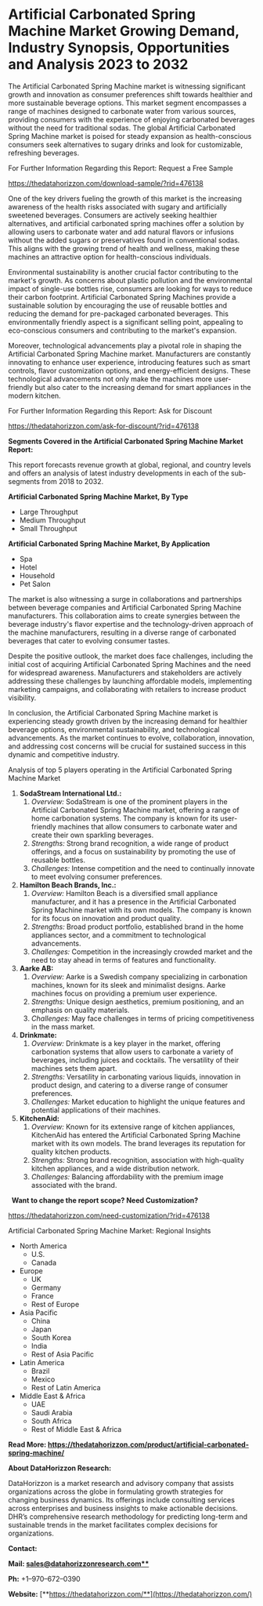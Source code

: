 ﻿# **Artificial Carbonated Spring Machine Market Growing Demand, Industry Synopsis, Opportunities and Analysis 2023 to 2032**

The Artificial Carbonated Spring Machine market is witnessing significant growth and innovation as consumer preferences shift towards healthier and more sustainable beverage options. This market segment encompasses a range of machines designed to carbonate water from various sources, providing consumers with the experience of enjoying carbonated beverages without the need for traditional sodas. The global Artificial Carbonated Spring Machine market is poised for steady expansion as health-conscious consumers seek alternatives to sugary drinks and look for customizable, refreshing beverages.

For Further Information Regarding this Report: Request a Free Sample

<https://thedatahorizzon.com/download-sample/?rid=476138>

One of the key drivers fueling the growth of this market is the increasing awareness of the health risks associated with sugary and artificially sweetened beverages. Consumers are actively seeking healthier alternatives, and artificial carbonated spring machines offer a solution by allowing users to carbonate water and add natural flavors or infusions without the added sugars or preservatives found in conventional sodas. This aligns with the growing trend of health and wellness, making these machines an attractive option for health-conscious individuals.

Environmental sustainability is another crucial factor contributing to the market's growth. As concerns about plastic pollution and the environmental impact of single-use bottles rise, consumers are looking for ways to reduce their carbon footprint. Artificial Carbonated Spring Machines provide a sustainable solution by encouraging the use of reusable bottles and reducing the demand for pre-packaged carbonated beverages. This environmentally friendly aspect is a significant selling point, appealing to eco-conscious consumers and contributing to the market's expansion.

Moreover, technological advancements play a pivotal role in shaping the Artificial Carbonated Spring Machine market. Manufacturers are constantly innovating to enhance user experience, introducing features such as smart controls, flavor customization options, and energy-efficient designs. These technological advancements not only make the machines more user-friendly but also cater to the increasing demand for smart appliances in the modern kitchen.

For Further Information Regarding this Report: Ask for Discount

<https://thedatahorizzon.com/ask-for-discount/?rid=476138>

**Segments Covered in the Artificial Carbonated Spring Machine Market Report:**

This report forecasts revenue growth at global, regional, and country levels and offers an analysis of latest industry developments in each of the sub-segments from 2018 to 2032.

**Artificial Carbonated Spring Machine Market, By Type**

- Large Throughput
- Medium Throughput
- Small Throughput

**Artificial Carbonated Spring Machine Market, By Application**

- Spa
- Hotel
- Household
- Pet Salon

The market is also witnessing a surge in collaborations and partnerships between beverage companies and Artificial Carbonated Spring Machine manufacturers. This collaboration aims to create synergies between the beverage industry's flavor expertise and the technology-driven approach of the machine manufacturers, resulting in a diverse range of carbonated beverages that cater to evolving consumer tastes.

Despite the positive outlook, the market does face challenges, including the initial cost of acquiring Artificial Carbonated Spring Machines and the need for widespread awareness. Manufacturers and stakeholders are actively addressing these challenges by launching affordable models, implementing marketing campaigns, and collaborating with retailers to increase product visibility.

In conclusion, the Artificial Carbonated Spring Machine market is experiencing steady growth driven by the increasing demand for healthier beverage options, environmental sustainability, and technological advancements. As the market continues to evolve, collaboration, innovation, and addressing cost concerns will be crucial for sustained success in this dynamic and competitive industry.

Analysis of top 5 players operating in the Artificial Carbonated Spring Machine Market



1. **SodaStream International Ltd.:**
   1. *Overview:* SodaStream is one of the prominent players in the Artificial Carbonated Spring Machine market, offering a range of home carbonation systems. The company is known for its user-friendly machines that allow consumers to carbonate water and create their own sparkling beverages.
   1. *Strengths:* Strong brand recognition, a wide range of product offerings, and a focus on sustainability by promoting the use of reusable bottles.
   1. *Challenges:* Intense competition and the need to continually innovate to meet evolving consumer preferences.
1. **Hamilton Beach Brands, Inc.:**
   1. *Overview:* Hamilton Beach is a diversified small appliance manufacturer, and it has a presence in the Artificial Carbonated Spring Machine market with its own models. The company is known for its focus on innovation and product quality.
   1. *Strengths:* Broad product portfolio, established brand in the home appliances sector, and a commitment to technological advancements.
   1. *Challenges:* Competition in the increasingly crowded market and the need to stay ahead in terms of features and functionality.
1. **Aarke AB:**
   1. *Overview:* Aarke is a Swedish company specializing in carbonation machines, known for its sleek and minimalist designs. Aarke machines focus on providing a premium user experience.
   1. *Strengths:* Unique design aesthetics, premium positioning, and an emphasis on quality materials.
   1. *Challenges:* May face challenges in terms of pricing competitiveness in the mass market.
1. **Drinkmate:**
   1. *Overview:* Drinkmate is a key player in the market, offering carbonation systems that allow users to carbonate a variety of beverages, including juices and cocktails. The versatility of their machines sets them apart.
   1. *Strengths:* Versatility in carbonating various liquids, innovation in product design, and catering to a diverse range of consumer preferences.
   1. *Challenges:* Market education to highlight the unique features and potential applications of their machines.
1. **KitchenAid:**
   1. *Overview:* Known for its extensive range of kitchen appliances, KitchenAid has entered the Artificial Carbonated Spring Machine market with its own models. The brand leverages its reputation for quality kitchen products.
   1. *Strengths:* Strong brand recognition, association with high-quality kitchen appliances, and a wide distribution network.
   1. *Challenges:* Balancing affordability with the premium image associated with the brand.



` `**Want to change the report scope? Need Customization?**

<https://thedatahorizzon.com/need-customization/?rid=476138>

Artificial Carbonated Spring Machine Market: Regional Insights

- North America
  - U.S.
  - Canada
- Europe
  - UK
  - Germany
  - France
  - Rest of Europe
- Asia Pacific
  - China
  - Japan
  - South Korea
  - India
  - Rest of Asia Pacific
- Latin America
  - Brazil
  - Mexico
  - Rest of Latin America
- Middle East & Africa
  - UAE
  - Saudi Arabia
  - South Africa
  - Rest of Middle East & Africa

**Read More: https://thedatahorizzon.com/product/artificial-carbonated-spring-machine/**

**About DataHorizzon Research:**

DataHorizzon is a market research and advisory company that assists organizations across the globe in formulating growth strategies for changing business dynamics. Its offerings include consulting services across enterprises and business insights to make actionable decisions. DHR’s comprehensive research methodology for predicting long-term and sustainable trends in the market facilitates complex decisions for organizations.

**Contact:**

**Mail: [sales@datahorizzonresearch.com**](mailto:sales@datahorizzonresearch.com)**

**Ph:** +1–970–672–0390

**Website:** [**https://thedatahorizzon.com/**](https://thedatahorizzon.com/)


